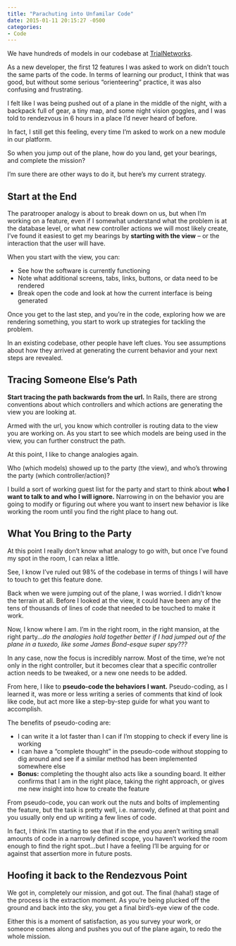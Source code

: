 ```yaml
---
title: "Parachuting into Unfamilar Code"
date: 2015-01-11 20:15:27 -0500
categories: 
- Code
---
```

We have hundreds of models in our codebase at [TrialNetworks](http://www.trialnetworks.com).

As a new developer, the first 12 features I was asked to work on didn’t touch the same parts of the code. In terms of learning our product, I think that was good, but without some serious “orienteering” practice, it was also confusing and frustrating.

I felt like I was being pushed out of a plane in the middle of the night, with a backpack full of gear, a tiny map, and some night vision goggles, and I was told to rendezvous in 6 hours in a place I’d never heard of before.

In fact, I still get this feeling, every time I’m asked to work on a new module in our platform.

So when you jump out of the plane, how do you land, get your bearings, and complete the mission?

<!--more-->

I’m sure there are other ways to do it, but here’s my current strategy.

Start at the End
----------------

The paratrooper analogy is about to break down on us, but when I’m working on a feature, even if I somewhat understand what the problem is at the database level, or what new controller actions we will most likely create, I’ve found it easiest to get my bearings by **starting with the view** – or the interaction that the user will have.

When you start with the view, you can:

- See how the software is currently functioning
- Note what additional screens, tabs, links, buttons, or data need to be rendered
- Break open the code and look at how the current interface is being generated

Once you get to the last step, and you’re in the code, exploring how we are rendering something, you start to work up strategies for tackling the problem.

In an existing codebase, other people have left clues. You see assumptions about how they arrived at generating the current behavior and your next steps are revealed.

Tracing Someone Else’s Path
---------------------------

**Start tracing the path backwards from the url.** In Rails, there are strong conventions about which controllers and which actions are generating the view you are looking at.

Armed with the url, you know which controller is routing data to the view you are working on. As you start to see which models are being used in the view, you can further construct the path.

At this point, I like to change analogies again.

Who (which models) showed up to the party (the view), and who’s throwing the party (which controller/action)?

I build a sort of working guest list for the party and start to think about **who I want to talk to and who I will ignore.**  Narrowing in on the behavior you are going to modify or figuring out where you want to insert new behavior is like working the room until you find the right place to hang out.

What You Bring to the Party
---------------------------

At this point I really don’t know what analogy to go with, but once I’ve found my spot in the room, I can relax a little.

See, I know I’ve ruled out 98% of the codebase in terms of things I will have to touch to get this feature done.

Back when we were jumping out of the plane, I was worried. I didn’t know the terrain at all. Before I looked at the view, it could have been any of the tens of thousands of lines of code that needed to be touched to make it work.

Now, I know where I am. I’m in the right room, in the right mansion, at the right party…*do the analogies hold together better if I had jumped out of the plane in a tuxedo, like some James Bond-esque super spy???*

In any case, now the focus is incredibly narrow. Most of the time, we’re not only in the right controller, but it becomes clear that a specific controller action needs to be tweaked, or a new one needs to be added.

From here, I like to **pseudo-code the behaviors I want.** Pseudo-coding, as I learned it, was more or less writing a series of comments that kind of look like code, but act more like a step-by-step guide for what you want to accomplish.

The benefits of pseudo-coding are:

- I can write it a lot faster than I can if I’m stopping to check if every line is working
- I can have a “complete thought” in the pseudo-code without stopping to dig around and see if a similar method has been implemented somewhere else
- **Bonus:** completing the thought also acts like a sounding board. It either confirms that I am in the right place, taking the right approach, or gives me new insight into how to create the feature

From pseudo-code, you can work out the nuts and bolts of implementing the feature, but the task is pretty well, i.e. narrowly, defined at that point and you usually only end up writing a few lines of code.

In fact, I think I’m starting to see that if in the end you aren’t writing small amounts of code in a narrowly defined scope, you haven’t worked the room enough to find the right spot…but I have a feeling I’ll be arguing for or against that assertion more in future posts.

Hoofing it back to the Rendezvous Point
----

We got in, completely our mission, and got out. The final (haha!) stage of the process is the extraction moment. As you’re being plucked off the ground and back into the sky, you get a final bird’s-eye view of the code.

Either this is a moment of satisfaction, as you survey your work, or someone comes along and pushes you out of the plane again, to redo the whole mission.
